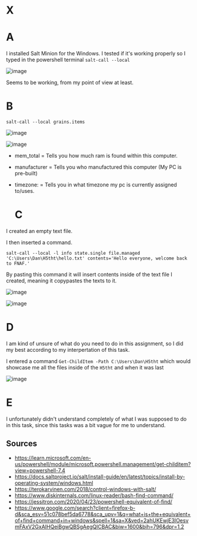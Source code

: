   # X

    
  
  
  # A

I installed Salt Minion for the Windows. I tested if it's working properly so I typed in the powershell terminal `salt-call --local`

![image](https://github.com/PvtPrivacy/Palvelinten-hallinta/assets/156780345/ff39b3f9-7e90-4a25-9fbd-416e4725c683)

Seems to be working, from my point of view at least.

  # B

 `salt-call --local grains.items`

![image](https://github.com/PvtPrivacy/Palvelinten-hallinta/assets/156780345/59aa90e8-d648-4bf8-9eea-bfb1ddb8ed4a)

![image](https://github.com/PvtPrivacy/Palvelinten-hallinta/assets/156780345/8f6b48f6-204e-46b9-b986-fc90ac17f866)

- mem_total = Tells you how much ram is found within this computer.
- manufacturer = Tells you who manufactured this computer (My PC is pre-built)
- timezone: = Tells you in what timezone my pc is currently assigned to/uses.

  # C

I created an empty text file.

I then inserted a command.

`salt-call --local -l info state.single file.managed 'C:\Users\Dan\H5tht\hello.txt' contents='Hello everyone, welcome back to FNAF.'`

By pasting this command it will insert contents inside of the text file I created, meaning it copypastes the texts to it.

  ![image](https://github.com/PvtPrivacy/Palvelinten-hallinta/assets/156780345/cfc97849-1d46-404d-831f-a2f680336129)

  ![image](https://github.com/PvtPrivacy/Palvelinten-hallinta/assets/156780345/bf23620e-603d-40ac-88de-99a3e31b8735)


  # D

  I am kind of unsure of what do you need to do in this assignment, so I did my best according to my interpertation of this task.

  I entered a command `Get-ChildItem -Path C:\Users\Dan\H5tht` which would showcase me all the files inside of the `H5tht` and when it was last

  ![image](https://github.com/PvtPrivacy/Palvelinten-hallinta/assets/156780345/2123d5eb-46f7-4eb9-90ba-34e7ae37a596)


  # E 

  I unfortunately didn't understand completely of what I was supposed to do in this task, since this tasks was a bit vague for me to understand.


## Sources

* https://learn.microsoft.com/en-us/powershell/module/microsoft.powershell.management/get-childitem?view=powershell-7.4
* https://docs.saltproject.io/salt/install-guide/en/latest/topics/install-by-operating-system/windows.html
* https://terokarvinen.com/2018/control-windows-with-salt/
* https://www.diskinternals.com/linux-reader/bash-find-command/
* https://jessitron.com/2020/04/23/powershell-equivalent-of-find/
* https://www.google.com/search?client=firefox-b-d&sca_esv=51c078bef5da6778&sca_upv=1&q=what+is+the+equivalent+of+find+command+in+windows&spell=1&sa=X&ved=2ahUKEwjE3IOesvmFAxV2GxAIHQeiBgwQBSgAegQICBAC&biw=1600&bih=796&dpr=1.2


  

 
